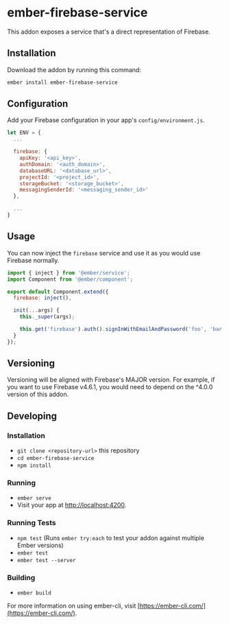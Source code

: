 # ember-firebase-service

This addon exposes a service that's a direct representation of Firebase.

## Installation

Download the addon by running this command:

```bash
ember install ember-firebase-service
```

## Configuration

Add your Firebase configuration in your app's `config/environment.js`.

```javascript
let ENV = {
  ...

  firebase: {
    apiKey: '<api_key>',
    authDomain: '<auth_domain>',
    databaseURL: '<database_url>',
    projectId: '<project_id>',
    storageBucket: '<storage_bucket>',
    messagingSenderId: '<messaging_sender_id>'
  },

  ...
}
```

## Usage

You can now inject the `firebase` service and use it as you would use Firebase normally.

```javascript
import { inject } from '@ember/service';
import Component from '@ember/component';

export default Component.extend({
  firebase: inject(),

  init(...args) {
    this._super(args);

    this.get('firebase').auth().signInWithEmailAndPassword('foo', 'bar');
  }
});
```

## Versioning

Versioning will be aligned with Firebase's MAJOR version. For example, if you want to use Firebase v4.6.1, you would need to depend on the ^4.0.0 version of this addon.

## Developing

### Installation

* `git clone <repository-url>` this repository
* `cd ember-firebase-service`
* `npm install`

### Running

* `ember serve`
* Visit your app at [http://localhost:4200](http://localhost:4200).

### Running Tests

* `npm test` (Runs `ember try:each` to test your addon against multiple Ember versions)
* `ember test`
* `ember test --server`

### Building

* `ember build`

For more information on using ember-cli, visit [https://ember-cli.com/](https://ember-cli.com/).
